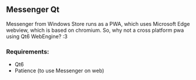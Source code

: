 ## Messenger Qt

Messenger from Windows Store runs as a PWA, which uses Microsoft Edge webview, which is based on chromium. So, why not a cross platform pwa using Qt6 WebEngine? :3

### Requirements:
- Qt6
- Patience (to use Messenger on web)
